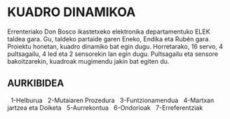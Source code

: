 # KUADRO DINAMIKOA
Errenteriako Don Bosco ikastetxeko elektronika departamentuko ELEK taldea gara.
Gu, taldeko partaide garen Eneko, Endika eta Rubén gara. 
Proiektu honetan, kuadro dinamiko bat egin dugu. Horretarako, 16 servo, 4 pultsagailu, 4 led eta 2 sensorekin lan egin dugu.
Pultsagailu eta sensore bakoitzarekin, kuadroak mugimendu jakin bat egiten du.

##  AURKIBIDEA 

&nbsp;&nbsp;1-Helburua
&nbsp;&nbsp;2-Mutaiaren Prozedura
&nbsp;&nbsp;3-Funtzionamendua
&nbsp;&nbsp;4-Martxan jartzea eta Doiketa
&nbsp;&nbsp;5-Aurrekontua
&nbsp;&nbsp;6-Ondorioak
&nbsp;&nbsp;7-Erreferentziak
